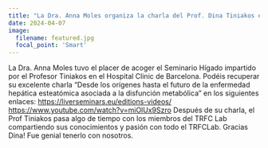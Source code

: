 ```yaml
---
title: "La Dra. Anna Moles organiza la charla del Prof. Dina Tiniakos en la serie de seminarios sobre el hígado de abril"
date: 2024-04-07
image:
  filename: featured.jpg
  focal_point: 'Smart'
---
```


La Dra. Anna Moles tuvo el placer de acoger el Seminario Hígado impartido por el Profesor Tiniakos en el Hospital Clinic de Barcelona. Podéis recuperar su excelente charla “Desde los orígenes hasta el futuro de la enfermedad hepática esteatómica asociada a la disfunción metabólica” en los siguientes enlaces: https://liverseminars.eu/editions-videos/ https://www.youtube.com/watch?v=miOlUx9Szro Después de su charla, el Prof Tiniakos pasa algo de tiempo con los miembros del TRFC Lab compartiendo sus conocimientos y pasión con todo el TRFCLab. Gracias Dina! Fue genial tenerlo con nosotros.